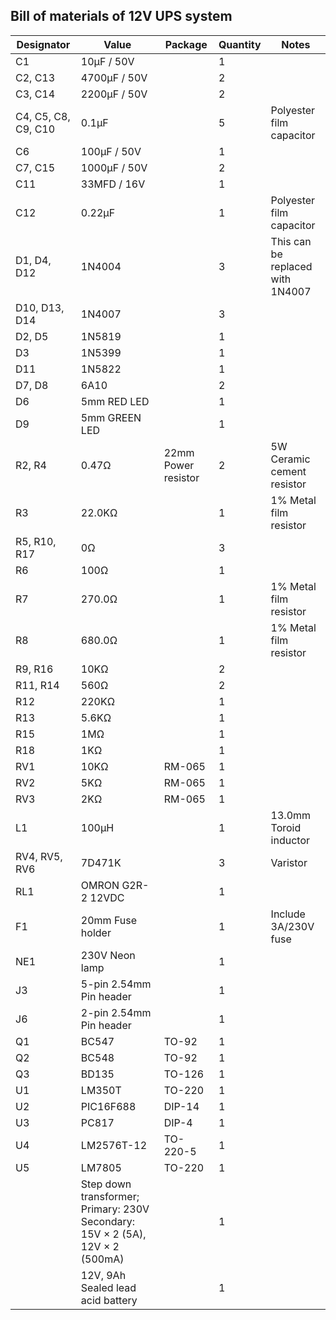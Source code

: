 ## Bill of materials of 12V UPS system

| Designator          | Value                                                                          | Package             | Quantity | Notes                            |
|---------------------|--------------------------------------------------------------------------------|---------------------|----------|----------------------------------|
| C1                  | 10μF / 50V                                                                     |                     | 1        |                                  |
| C2, C13             | 4700μF / 50V                                                                   |                     | 2        |                                  |
| C3, C14             | 2200μF / 50V                                                                   |                     | 2        |                                  |
| C4, C5, C8, C9, C10 | 0.1μF                                                                          |                     | 5        | Polyester film capacitor         |
| C6                  | 100μF / 50V                                                                    |                     | 1        |                                  |
| C7, C15             | 1000μF / 50V                                                                   |                     | 2        |                                  |
| C11                 | 33MFD / 16V                                                                    |                     | 1        |                                  |
| C12                 | 0.22μF                                                                         |                     | 1        | Polyester film capacitor         |
| D1, D4, D12         | 1N4004                                                                         |                     | 3        | This can be replaced with 1N4007 |
| D10, D13, D14       | 1N4007                                                                         |                     | 3        |                                  |
| D2, D5              | 1N5819                                                                         |                     | 1        |                                  |
| D3                  | 1N5399                                                                         |                     | 1        |                                  |
| D11                 | 1N5822                                                                         |                     | 1        |                                  |
| D7, D8              | 6A10                                                                           |                     | 2        |                                  |
| D6                  | 5mm RED LED                                                                    |                     | 1        |                                  |
| D9                  | 5mm GREEN LED                                                                  |                     | 1        |                                  |
| R2, R4              | 0.47Ω                                                                          | 22mm Power resistor | 2        | 5W Ceramic cement resistor       |
| R3                  | 22.0KΩ                                                                         |                     | 1        | 1% Metal film resistor           |
| R5, R10, R17        | 0Ω                                                                             |                     | 3        |                                  |
| R6                  | 100Ω                                                                           |                     | 1        |                                  |
| R7                  | 270.0Ω                                                                         |                     | 1        | 1% Metal film resistor           |
| R8                  | 680.0Ω                                                                         |                     | 1        | 1% Metal film resistor           |
| R9, R16             | 10KΩ                                                                           |                     | 2        |                                  |
| R11, R14            | 560Ω                                                                           |                     | 2        |                                  |
| R12                 | 220KΩ                                                                          |                     | 1        |                                  |
| R13                 | 5.6KΩ                                                                          |                     | 1        |                                  |
| R15                 | 1MΩ                                                                            |                     | 1        |                                  |
| R18                 | 1KΩ                                                                            |                     | 1        |                                  |
| RV1                 | 10KΩ                                                                           | RM-065              | 1        |                                  |
| RV2                 | 5KΩ                                                                            | RM-065              | 1        |                                  |
| RV3                 | 2KΩ                                                                            | RM-065              | 1        |                                  |
| L1                  | 100μH                                                                          |                     | 1        | 13.0mm Toroid inductor           |
| RV4, RV5, RV6       | 7D471K                                                                         |                     | 3        | Varistor                         |
| RL1                 | OMRON G2R-2 12VDC                                                              |                     | 1        |                                  |
| F1                  | 20mm Fuse holder                                                               |                     | 1        | Include 3A/230V fuse             |
| NE1                 | 230V Neon lamp                                                                 |                     | 1        |                                  |
| J3                  | 5-pin 2.54mm Pin header                                                        |                     | 1        |                                  |
| J6                  | 2-pin 2.54mm Pin header                                                        |                     | 1        |                                  |
| Q1                  | BC547                                                                          | TO-92               | 1        |                                  |
| Q2                  | BC548                                                                          | TO-92               | 1        |                                  |
| Q3                  | BD135                                                                          | TO-126              | 1        |                                  |
| U1                  | LM350T                                                                         | TO-220              | 1        |                                  |
| U2                  | PIC16F688                                                                      | DIP-14              | 1        |                                  |
| U3                  | PC817                                                                          | DIP-4               | 1        |                                  |
| U4                  | LM2576T-12                                                                     | TO-220-5            | 1        |                                  |
| U5                  | LM7805                                                                         | TO-220              | 1        |                                  |
|                     | Step down transformer; Primary: 230V Secondary: 15V × 2 (5A), 12V × 2 (500mA)  |                     | 1        |                                  |
|                     | 12V, 9Ah Sealed lead acid battery                                              |                     | 1        |                                  |
